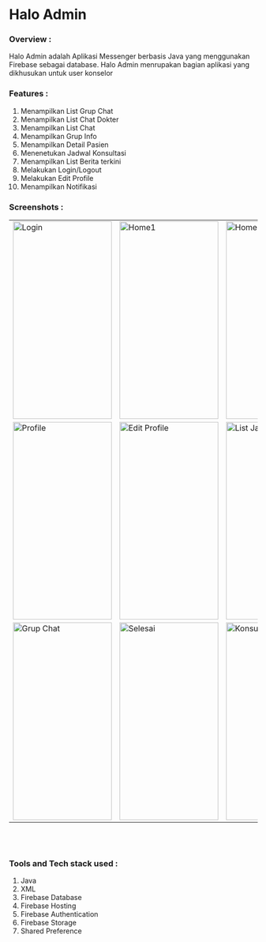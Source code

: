 # Halo Admin

### Overview :
Halo Admin adalah Aplikasi Messenger berbasis Java yang menggunakan Firebase sebagai database. Halo Admin menrupakan bagian aplikasi yang dikhusukan untuk user konselor

### Features :
1. Menampilkan List Grup Chat
2. Menampilkan List Chat Dokter
3. Menampilkan List Chat
4. Menampilkan Grup Info
5. Menampilkan Detail Pasien
6. Menenetukan Jadwal Konsultasi
9. Menampilkan List Berita terkini
11. Melakukan Login/Logout
12. Melakukan Edit Profile
15. Menampilkan Notifikasi

### Screenshots :

 <table align="center">
  <tr>
    <td><img src="https://user-images.githubusercontent.com/49097275/255687363-d681defe-a607-49ab-aaa0-429bcab1e74b.jpg" alt="Login"
         style="width:200px;height:400px;" </td>
     <td><img src="https://user-images.githubusercontent.com/49097275/255687470-62864494-6846-4246-8a25-fb06898a4972.jpg" alt="Home1"
         style="width:200px;height:400px;" </td>
    <td><img src="https://user-images.githubusercontent.com/49097275/255687501-1a8a2f3a-81d3-4b46-859c-421b3e558d88.jpg" alt="Home2"
         style="width:200px;height:400px;"></td>
   <td><img src="https://user-images.githubusercontent.com/49097275/255687589-07d7b3e2-320f-4b15-9825-e193aeae88a1.jpg" alt="List Berita"
         style="width:200px;height:400px;"></td>
  </tr>
  
  <tr>
    <td><img src="https://user-images.githubusercontent.com/49097275/255693333-b2e5fc0f-06af-4ab9-a265-97ea49633a76.png" alt="Profile"
         style="width:200px;height:400px;" </td>
     <td><img src="https://user-images.githubusercontent.com/49097275/255693284-97668014-671c-4528-9f3b-cb5c559656f9.png" alt="Edit Profile"
         style="width:200px;height:400px;" </td>
    <td><img src="https://user-images.githubusercontent.com/49097275/255687640-288703ce-c8b5-4e14-ae9d-b1944726caa8.jpg" alt="List Jadwal"
         style="width:200px;height:400px;"></td>
   <td><img src="https://user-images.githubusercontent.com/49097275/255687656-dfeb11d2-0ea7-4b0e-8c5a-fbc4364e2d26.jpg" alt="Tambah Jadwal"
         style="width:200px;height:400px;"></td>
  </tr>

 <tr>
    <td><img src="https://user-images.githubusercontent.com/49097275/255693603-50e68ae8-f352-4e13-9436-7740a1d8bfca.jpg" alt="Grup Chat"
         style="width:200px;height:400px;" </td>
     <td><img src="https://user-images.githubusercontent.com/49097275/255693623-8efed4b3-f439-43fb-96ff-58cc67647cb0.jpg" alt="Selesai"
         style="width:200px;height:400px;" </td>
    <td><img src="https://user-images.githubusercontent.com/49097275/255693649-f22b1df4-db82-4a11-aed2-ec7cae6b66eb.jpg" alt="Konsul Selesai"
         style="width:200px;height:400px;"></td>
   <td><img src="" alt="Grup Info"
         style="width:200px;height:400px;"></td>
  </tr>
 
   
</table><br><br>

### Tools and Tech stack used : 
1. Java
2. XML
3. Firebase Database
4. Firebase Hosting
5. Firebase Authentication
6. Firebase Storage
7. Shared Preference
